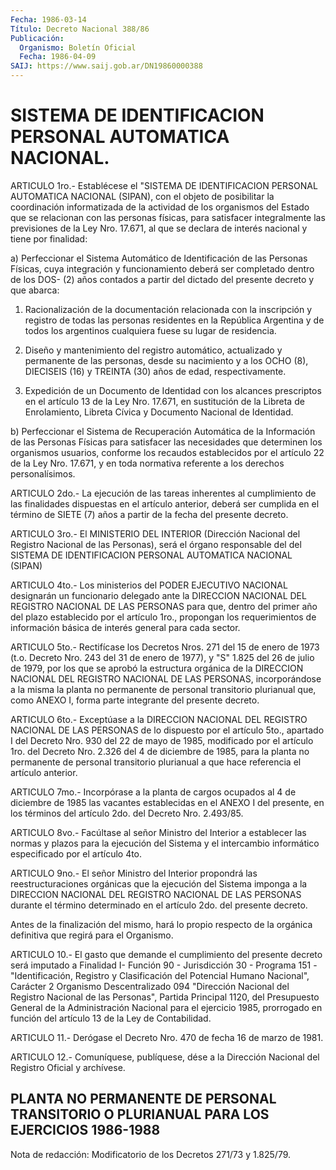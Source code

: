 ```yaml
---
Fecha: 1986-03-14
Título: Decreto Nacional 388/86
Publicación:
  Organismo: Boletín Oficial
  Fecha: 1986-04-09
SAIJ: https://www.saij.gob.ar/DN19860000388
---
```

# SISTEMA DE IDENTIFICACION PERSONAL AUTOMATICA NACIONAL.

<a id="1"></a>
ARTICULO  1ro.-  Establécese  el  "SISTEMA  DE  IDENTIFICACION PERSONAL AUTOMATICA NACIONAL (SIPAN), con el objeto de  posibilitar la  coordinación  informatizada  de  la actividad de los organismos del  Estado  que  se  relacionan  con  las personas  físicas,  para satisfacer integralmente las previsiones  de la Ley Nro. 17.671, al que  se  declara  de  interés nacional y tiene  por  finalidad:

a) Perfeccionar el Sistema  Automático  de  Identificación  de las Personas  Físicas,  cuya  integración  y  funcionamiento deberá ser completado  dentro  de  los  DOS- (2) años contados  a  partir  del dictado del presente decreto y que abarca:

1.  Racionalización  de  la  documentación    relacionada  con  la inscripción  y  registro  de  todas las personas residentes  en  la República Argentina y de todos  los  argentinos cualquiera fuese su lugar de residencia.

2. Diseño y mantenimiento del registro  automático,  actualizado y permanente de las personas, desde su nacimiento y a los  OCHO  (8), DIECISEIS  (16)  y  TREINTA (30) años de edad, respectivamente.

3.  Expedición de un  Documento  de  Identidad  con  los  alcances prescriptos en el artículo 13 de la Ley Nro. 17.671, en sustitución  de  la  Libreta  de  Enrolamiento,  Libreta  Cívica  y Documento Nacional de Identidad.

b)  Perfeccionar  el  Sistema  de  Recuperación  Automática  de la Información de las Personas Físicas para satisfacer las necesidades  que  determinen  los organismos usuarios, conforme los recaudos establecidos por el artículo  22  de la Ley Nro. 17.671, y en  toda  normativa  referente  a  los derechos personalísimos.

<a id="2"></a>
ARTICULO  2do.-  La  ejecución  de  las  tareas  inherentes al cumplimiento    de   las  finalidades  dispuestas  en  el  artículo anterior, deberá ser  cumplida  en  el  término de SIETE (7) años a partir de la fecha del presente decreto.

<a id="3"></a>
ARTICULO 3ro.- El MINISTERIO DEL INTERIOR (Dirección Nacional del Registro Nacional de las Personas), será el órgano responsable del del SISTEMA DE IDENTIFICACION  PERSONAL AUTOMATICA NACIONAL (SIPAN)

<a id="4"></a>
ARTICULO 4to.- Los ministerios del PODER EJECUTIVO NACIONAL designarán un funcionario delegado  ante  la DIRECCION NACIONAL DEL REGISTRO NACIONAL DE LAS PERSONAS para que, dentro del primer año del plazo establecido por el artículo 1ro., propongan los requerimientos de información básica de interés general para cada sector.

<a id="5"></a>
ARTICULO 5to.- Rectifícase los Decretos Nros. 271 del 15 de enero de 1973 (t.o. Decreto Nro. 243 del 31 de enero de 1977), y "S" 1.825 del 26 de julio de 1979, por los que se aprobó la estructura orgánica de la DIRECCION NACIONAL DEL REGISTRO NACIONAL DE LAS PERSONAS, incorporándose a la misma la planta no permanente de personal transitorio plurianual que, como ANEXO I, forma parte integrante del presente decreto.

<a id="6"></a>
ARTICULO 6to.- Exceptúase a la DIRECCION NACIONAL DEL REGISTRO NACIONAL  DE  LAS  PERSONAS  de  lo dispuesto por el artículo 5to., apartado I del Decreto Nro. 930 del  22 de mayo de 1985, modificado por el artículo 1ro. del Decreto Nro.  2.326  del 4 de diciembre de 1985,  para  la  planta  no  permanente  de  personal   transitorio plurianual    a  que  hace  referencia  el  artículo  anterior.

<a id="7"></a>
ARTICULO 7mo.- Incorpórase a la planta de cargos ocupados al 4 de diciembre de 1985 las vacantes establecidas en el ANEXO I del presente, en los términos del artículo 2do. del Decreto Nro. 2.493/85.

<a id="8"></a>
ARTICULO  8vo.-  Facúltase  al  señor  Ministro del Interior a establecer las normas y plazos para la ejecución  del  Sistema y el intercambio  informático  especificado  por  el  artículo  4to.

<a id="9"></a>
ARTICULO 9no.- El señor Ministro del Interior propondrá las reestructuraciones orgánicas que la ejecución del Sistema imponga a la DIRECCION NACIONAL DEL REGISTRO NACIONAL DE LAS PERSONAS durante el término determinado en el artículo 2do. del presente decreto.

Antes de la finalización del mismo,  hará lo propio respecto de la orgánica definitiva que regirá para el Organismo.

<a id="10"></a>
ARTICULO 10.- El gasto que demande el cumplimiento del presente decreto  será  imputado a Finalidad I- Función 90 - Jurisdicción 30 - Programa 151 -  "Identificación,  Registro  y  Clasificación  del Potencial  Humano  Nacional",  Carácter 2 Organismo Descentralizado 094 "Dirección Nacional del Registro  Nacional  de  las  Personas", Partida Principal 1120, del Presupuesto General de la Administración  Nacional  para  el  ejercicio  1985, prorrogado  en función del artículo 13 de la Ley de Contabilidad.

<a id="11"></a>
ARTICULO 11.- Derógase el Decreto Nro. 470 de fecha 16 de marzo de 1981.

<a id="12"></a>
ARTICULO 12.- Comuníquese, publíquese, dése a la Dirección Nacional del Registro Oficial y archívese.

## PLANTA  NO PERMANENTE DE PERSONAL TRANSITORIO O PLURIANUAL PARA LOS EJERCICIOS 1986-1988

<a id="1"></a>
Nota de redacción: Modificatorio de los Decretos 271/73 y 1.825/79.